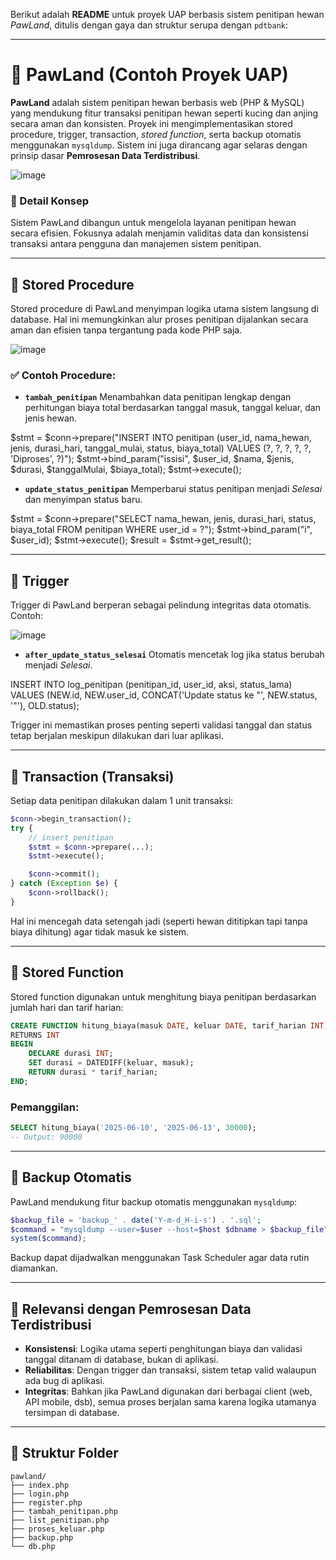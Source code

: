Berikut adalah **README** untuk proyek UAP berbasis sistem penitipan hewan *PawLand*, ditulis dengan gaya dan struktur serupa dengan `pdtbank`:

---

# 🐾 PawLand (Contoh Proyek UAP)

**PawLand** adalah sistem penitipan hewan berbasis web (PHP & MySQL) yang mendukung fitur transaksi penitipan hewan seperti kucing dan anjing secara aman dan konsisten. Proyek ini mengimplementasikan stored procedure, trigger, transaction, *stored function*, serta backup otomatis menggunakan `mysqldump`. Sistem ini juga dirancang agar selaras dengan prinsip dasar **Pemrosesan Data Terdistribusi**.

![image](https://github.com/user-attachments/assets/535c75ca-9b46-4c59-a76a-9dbf0fbe4afe)


### 📌 Detail Konsep

Sistem PawLand dibangun untuk mengelola layanan penitipan hewan secara efisien. Fokusnya adalah menjamin validitas data dan konsistensi transaksi antara pengguna dan manajemen sistem penitipan.

---

## 🧠 Stored Procedure

Stored procedure di PawLand menyimpan logika utama sistem langsung di database. Hal ini memungkinkan alur proses penitipan dijalankan secara aman dan efisien tanpa tergantung pada kode PHP saja.

![image](https://github.com/user-attachments/assets/665fbbb6-e2b0-4dfd-a591-6ae482cfe8f0)


### ✅ Contoh Procedure:

* **`tambah_penitipan`**
  Menambahkan data penitipan lengkap dengan perhitungan biaya total berdasarkan tanggal masuk, tanggal keluar, dan jenis hewan.

$stmt = $conn->prepare("INSERT INTO penitipan (user_id, nama_hewan, jenis, durasi_hari, tanggal_mulai, status, biaya_total) VALUES (?, ?, ?, ?, ?, 'Diproses', ?)");
    $stmt->bind_param("issisi", $user_id, $nama, $jenis, $durasi, $tanggalMulai, $biaya_total);
    $stmt->execute();

* **`update_status_penitipan`**
  Memperbarui status penitipan menjadi *Selesai* dan menyimpan status baru.

$stmt = $conn->prepare("SELECT nama_hewan, jenis, durasi_hari, status, biaya_total FROM penitipan WHERE user_id = ?");
$stmt->bind_param("i", $user_id);
$stmt->execute();
$result = $stmt->get_result();

---

## 🚨 Trigger

Trigger di PawLand berperan sebagai pelindung integritas data otomatis. Contoh:

![image](https://github.com/user-attachments/assets/b6000500-86cb-49b7-b10c-b43da4443d85)

* **`after_update_status_selesai`**
  Otomatis mencetak log jika status berubah menjadi *Selesai*.
  
INSERT INTO log_penitipan (penitipan_id, user_id, aksi, status_lama)
        VALUES (NEW.id, NEW.user_id, CONCAT('Update status ke "', NEW.status, '"'), OLD.status);
        
Trigger ini memastikan proses penting seperti validasi tanggal dan status tetap berjalan meskipun dilakukan dari luar aplikasi.

---

## 🔄 Transaction (Transaksi)

Setiap data penitipan dilakukan dalam 1 unit transaksi:

```php
$conn->begin_transaction();
try {
    // insert penitipan
    $stmt = $conn->prepare(...);
    $stmt->execute();

    $conn->commit();
} catch (Exception $e) {
    $conn->rollback();
}
```

Hal ini mencegah data setengah jadi (seperti hewan dititipkan tapi tanpa biaya dihitung) agar tidak masuk ke sistem.

---

## 🧮 Stored Function

Stored function digunakan untuk menghitung biaya penitipan berdasarkan jumlah hari dan tarif harian:

```sql
CREATE FUNCTION hitung_biaya(masuk DATE, keluar DATE, tarif_harian INT)
RETURNS INT
BEGIN
    DECLARE durasi INT;
    SET durasi = DATEDIFF(keluar, masuk);
    RETURN durasi * tarif_harian;
END;
```

### Pemanggilan:

```sql
SELECT hitung_biaya('2025-06-10', '2025-06-13', 30000);
-- Output: 90000
```

---

## 💾 Backup Otomatis

PawLand mendukung fitur backup otomatis menggunakan `mysqldump`:

```php
$backup_file = 'backup_' . date('Y-m-d_H-i-s') . '.sql';
$command = "mysqldump --user=$user --host=$host $dbname > $backup_file";
system($command);
```

Backup dapat dijadwalkan menggunakan Task Scheduler agar data rutin diamankan.

---

## 🧩 Relevansi dengan Pemrosesan Data Terdistribusi

* **Konsistensi**: Logika utama seperti penghitungan biaya dan validasi tanggal ditanam di database, bukan di aplikasi.
* **Reliabilitas**: Dengan trigger dan transaksi, sistem tetap valid walaupun ada bug di aplikasi.
* **Integritas**: Bahkan jika PawLand digunakan dari berbagai client (web, API mobile, dsb), semua proses berjalan sama karena logika utamanya tersimpan di database.

---

## 📁 Struktur Folder

```
pawland/
├── index.php
├── login.php
├── register.php
├── tambah_penitipan.php
├── list_penitipan.php
├── proses_keluar.php
├── backup.php
└── db.php

